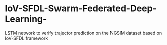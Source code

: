 # IoV-SFDL-Swarm-Federated-Deep-Learning-
LSTM network to verify trajector prediction on the NGSIM dataset based on IoV-SFDL framework
